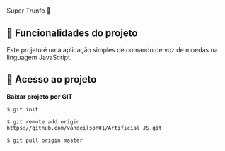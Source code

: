 # <h1 align="center"> 
 Super Trunfo 🚀 
</h1>


## :hammer: Funcionalidades do projeto

 Este projeto é uma aplicação simples de comando de voz de moedas na linguagem JavaScript.


## 📁 Acesso ao projeto

**Baixar projeto por GIT**

```
$ git init

$ git remote add origin https://github.com/vandeilson01/Artificial_JS.git

$ git pull origin master
```





